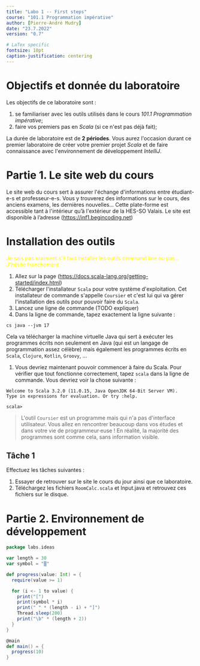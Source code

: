 ```yaml
---
title: "Labo 1 -- First steps"
course: "101.1 Programmation impérative"
author: [Pierre-André Mudry]
date: "23.7.2022"
version: "0.7"

# LaTex specific
fontsize: 10pt
caption-justification: centering
---
```


<style>
r { color: Red }
y { color: Yellow }
</style>

# Objectifs et donnée du laboratoire

Les objectifs de ce laboratoire sont :

1. se familiariser avec les outils utilisés dans le cours _101.1 Programmation impérative_;
1. faire vos premiers pas en _Scala_ (si ce n'est pas déjà fait);

La durée de laboratoire est de **2 périodes**. Vous aurez l'occasion durant ce premier laboratoire de créer votre premier projet _Scala_ et de faire connaissance avec l'environnement de développement _IntelliJ_.

# Partie 1. Le site web du cours

Le site web du cours sert à assurer l'échange d'informations entre étudiant-e-s et professeur-e-s. Vous y trouverez des informations sur le cours, des anciens examens, les dernières nouvelles… Cette plate-forme est accessible tant à l'intérieur qu’à l'extérieur de la HES-SO Valais. Le site est disponible à l’adresse (https://inf1.begincoding.net)

# Installation des outils

<y> Je sais pas vraiment s'il faut installer les outils command line ou pas... J'hésite franchement.</y>

1. Allez sur la page (https://docs.scala-lang.org/getting-started/index.html)
1. Télécharger l'installateur `Scala` pour votre système d'exploitation. Cet installateur de commande s'appelle `Coursier` et c'est lui qui va gérer l'installation des outils pour pouvoir faire du `Scala`. 
1. Lancez une ligne de commande (TODO expliquer)
1. Dans la ligne de commande, tapez exactement la ligne suivante :

```
cs java --jvm 17
```

Cela va télécharger la machine virtuelle Java qui sert à exécuter les programmes écrits non seulement en Java (qui est un langage de programmation assez célèbre) mais également les programmes écrits en `Scala`, `Clojure`, `Kotlin`, `Groovy`, ... 

1. Vous devriez maintenant pouvoir commencer à faire du Scala. Pour vérifier que tout fonctionne correctement, tapez `scala` dans la ligne de commande. Vous devriez voir la chose suivante : 

```
Welcome to Scala 3.2.0 (11.0.15, Java OpenJDK 64-Bit Server VM).
Type in expressions for evaluation. Or try :help.

scala>
```

> L'outil `Coursier` est un programme mais qui n'a pas d'interface utilisateur. Vous allez en rencontrer beaucoup dans vos études et dans votre vie de programmeur·euse ! En réalité, la majorité des programmes sont comme cela, sans information visible.


## Tâche 1
Effectuez les tâches suivantes :

1.	Essayer de retrouver sur le site le cours du jour ainsi que ce laboratoire.
2.	Téléchargez les fichiers `RoomCalc.scala` et Input.java et retrouvez ces fichiers sur le disque.

# Partie 2. Environnement de développement

```scala
package labs.ideas

var length = 30
var symbol = "▒"

def progress(value: Int) = {
  require(value >= 1)

  for (i <- 1 to value) {
    print("[")
    print(symbol * i)
    print(" " * (length - i) + "]")
    Thread.sleep(200)
    print("\b" * (length + 2))
  }
}

@main
def main() = {
  progress(10)
}
``` 
